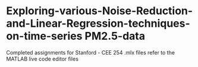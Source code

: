 # Exploring-various-Noise-Reduction-and-Linear-Regression-techniques-on-time-series PM2.5-data
Completed assignments for Stanford - CEE 254
.mlx files refer to the MATLAB live code editor files
